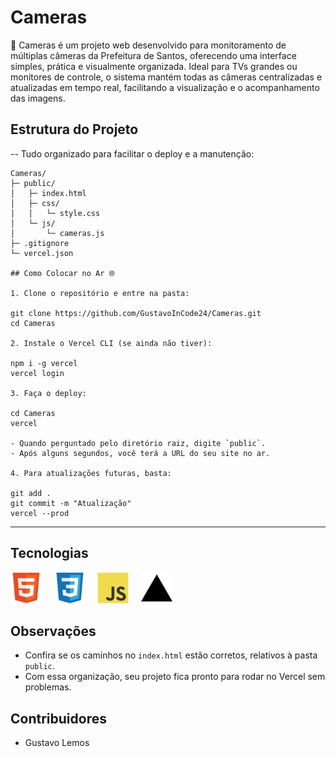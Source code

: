 # Cameras

🎥 Cameras é um projeto web desenvolvido para monitoramento de múltiplas câmeras da Prefeitura de Santos, oferecendo uma interface simples, prática e visualmente organizada. Ideal para TVs grandes ou monitores de controle, o sistema mantém todas as câmeras centralizadas e atualizadas em tempo real, facilitando a visualização e o acompanhamento das imagens.

## Estrutura do Projeto
--
Tudo organizado para facilitar o deploy e a manutenção:
```
Cameras/
├─ public/
│   ├─ index.html
│   ├─ css/
│   │   └─ style.css
│   └─ js/
│       └─ cameras.js
├─ .gitignore
└─ vercel.json

## Como Colocar no Ar 🌐

1. Clone o repositório e entre na pasta:

git clone https://github.com/GustavoInCode24/Cameras.git
cd Cameras

2. Instale o Vercel CLI (se ainda não tiver):

npm i -g vercel
vercel login

3. Faça o deploy:

cd Cameras
vercel

- Quando perguntado pelo diretório raiz, digite `public`.
- Após alguns segundos, você terá a URL do seu site no ar.

4. Para atualizações futuras, basta:

git add .
git commit -m "Atualização"
vercel --prod
```
---
## Tecnologias

<p>
  <img src="https://raw.githubusercontent.com/devicons/devicon/master/icons/html5/html5-original.svg" width="50"/>
  &nbsp;&nbsp;&nbsp;
  <img src="https://raw.githubusercontent.com/devicons/devicon/master/icons/css3/css3-original.svg" width="50"/>
  &nbsp;&nbsp;&nbsp;
  <img src="https://raw.githubusercontent.com/devicons/devicon/master/icons/javascript/javascript-original.svg" width="50"/>
  &nbsp;&nbsp;&nbsp;
  <img src="https://raw.githubusercontent.com/devicons/devicon/master/icons/vercel/vercel-original.svg" width="50"/>
</p>





## Observações

- Confira se os caminhos no `index.html` estão corretos, relativos à pasta `public`.  
- Com essa organização, seu projeto fica pronto para rodar no Vercel sem problemas.

## Contribuidores

- Gustavo Lemos
  
